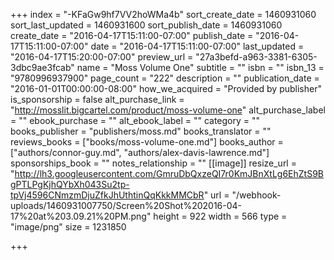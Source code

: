 +++
index = "-KFaGw9hf7VV2hoWMa4b"
sort_create_date = 1460931060
sort_last_updated = 1460931600
sort_publish_date = 1460931060
create_date = "2016-04-17T15:11:00-07:00"
publish_date = "2016-04-17T15:11:00-07:00"
date = "2016-04-17T15:11:00-07:00"
last_updated = "2016-04-17T15:20:00-07:00"
preview_url = "27a3befd-a963-3381-6305-3dbc9ae3fcab"
name = "Moss Volume One"
subtitle = ""
isbn = ""
isbn_13 = "9780996937900"
page_count = "222"
description = ""
publication_date = "2016-01-01T00:00:00-08:00"
how_we_acquired = "Provided by publisher"
is_sponsorship = false
alt_purchase_link = "http://mosslit.bigcartel.com/product/moss-volume-one"
alt_purchase_label = ""
ebook_purchase = ""
alt_ebook_label = ""
category = ""
books_publisher = "publishers/moss.md"
books_translator = ""
reviews_books = ["books/moss-volume-one.md"]
books_author = ["authors/connor-guy.md", "authors/alex-davis-lawrence.md"]
sponsorships_book = ""
notes_relationship = ""
[[image]]
resize_url = "http://lh3.googleusercontent.com/GmruDbQxzeQI7r0KmJBnXtLg6EhZtS9BgPTLPgKjhQYbXh043Su2tp-tpVj4596CNmzmDjuZfkJhUthtinQqKkkMMCbR"
url = "/webhook-uploads/1460931007750/Screen%20Shot%202016-04-17%20at%203.09.21%20PM.png"
height = 922
width = 566
type = "image/png"
size = 1231850

+++

